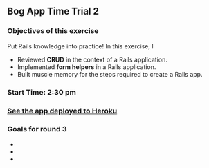 ## Bog App Time Trial 2

### Objectives of this exercise

Put Rails knowledge into practice! In this exercise, I

- Reviewed **CRUD** in the context of a Rails application.
- Implemented **form helpers** in a  Rails application.
- Built muscle memory for the steps required to create a Rails app.

### Start Time: 2:30 pm

### [See the app deployed to Heroku](https://bog-app-time-trials-1.herokuapp.com/creatures)

### Goals for round 3

-
-
-
